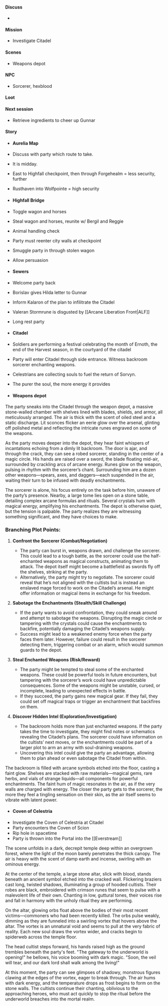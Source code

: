 #### Discuss
- 
#### Mission
- Investigate Citadel
#### Scenes
- Weapons depot
#### NPC
- Sorcerer, hexblood
#### Loot

#### Next session
- Retrieve ingredients to cheer up Gunnar
#### Story
- #### Aurelia Map
- Discuss with party which route to take.
- It is midday.
- East to Highfall checkpoint, then through Forgehealm = less security, further
- Rusthaven into Wolfpointe = high security

- #### Highfall Bridge
- Toggle wagon and horses
- Steal wagon and horses, reunite w/ Bergil and Reggie
- Animal handling check
- Party must reenter city walls at checkpoint
- Smuggle party in through stolen wagon
- Allow persuasion

- #### Sewers
- Welcome party back
- Borislav gives Hilda letter to Gunnar
- Inform Kalaron of the plan to infilitrate the Citadel
- Valeran Stormrune is disgusted by [[Arcane Liberation Front|ALF]]
- Long rest party

- #### Citadel
- Soldiers are performing a festival celebrating the month of Ernoth, the end of the Harvest season, in the courtyard of the citadel
- Party will enter Citadel through side entrance. Witness backroom sorcerer enchanting weapons.
- Celestrians are collecting souls to fuel the return of Sorvyn.
- The purer the soul, the more energy it provides

- #### Weapons depot
The party sneaks into the Citadel through the weapon depot, a massive stone-walled chamber with shelves lined with blades, shields, and armor, all meticulously arranged. The air is thick with the scent of oiled steel and a static discharge. Lit sconces flicker an eerie glow over the arsenal, glinting off polished metal and reflecting the intricate runes engraved on some of the weapons.

As the party moves deeper into the depot, they hear faint whispers of incantations echoing from a dimly lit backroom. The door is ajar, and through the crack, they can see a robed sorcerer, standing in the center of a magic circle. His hands are raised over a sword, the blade floating mid-air, surrounded by crackling arcs of arcane energy. Runes glow on the weapon, pulsing in rhythm with the sorcerer’s chant. Surrounding him are a dozen other weapons—spears, axes, and daggers—each suspended in the air, waiting their turn to be infused with deadly enchantments.

The sorcerer is alone, his focus entirely on the task before him, unaware of the party’s presence. Nearby, a large tome lies open on a stone table, detailing complex arcane formulas and rituals. Several crystals hum with magical energy, amplifying his enchantments. The depot is otherwise quiet, but the tension is palpable. The party realizes they are witnessing something significant, and they have choices to make.

### Branching Plot Points:
1. **Confront the Sorcerer (Combat/Negotiation)**
    - The party can burst in, weapons drawn, and challenge the sorcerer. This could lead to a tough battle, as the sorcerer could use the half-enchanted weapons as magical constructs, animating them to attack. The depot itself might become a battlefield as swords fly off the shelves, striking at the party.
    - Alternatively, the party might try to negotiate. The sorcerer could reveal that he’s not aligned with the cultists but is instead an enslaved mage forced to work on the Citadel’s arsenal. He might offer information or magical items in exchange for his freedom.
2. **Sabotage the Enchantments (Stealth/Skill Challenge)**
    
    - If the party wants to avoid confrontation, they could sneak around and attempt to sabotage the weapons. Disrupting the magic circle or tampering with the crystals could cause the enchantments to backfire, potentially damaging the Citadel’s weapons supply.
    - Success might lead to a weakened enemy force when the party faces them later. However, failure could result in the sorcerer detecting them, triggering combat or an alarm, which would summon guards to the depot.
3. **Steal Enchanted Weapons (Risk/Reward)**
    
    - The party might be tempted to steal some of the enchanted weapons. These could be powerful tools in future encounters, but tampering with the sorcerer’s work could have unpredictable consequences. Some of the weapons might be unstable, cursed, or incomplete, leading to unexpected effects in battle.
    - If they succeed, the party gains new magical gear. If they fail, they could set off magical traps or trigger an enchantment that backfires on them.
4. **Discover Hidden Intel (Exploration/Investigation)**
    
    - The backroom holds more than just enchanted weapons. If the party takes the time to investigate, they might find notes or schematics revealing the Citadel’s plans. The sorcerer could have information on the cultists’ next moves, or the enchantments could be part of a larger plot to arm an army with soul-draining weapons.
    - Uncovering this intel could give the party an advantage, allowing them to plan ahead or even sabotage the Citadel from within.

The backroom is filled with arcane symbols etched into the floor, casting a faint glow. Shelves are stacked with raw materials—magical gems, rare herbs, and vials of strange liquids—all components for powerful enchantments. The faint hum of magic resonates in the air, as if the very walls are charged with energy. The closer the party gets to the sorcerer, the more they feel a tingling sensation on their skin, as the air itself seems to vibrate with latent power.

- #### Coven of Celestria
- Investigate the Coven of Celestria at Citadel
- Party encounters the Coven of Scion
- Rip hole in spacetime
- Party is thrown into the Portal into the [[Everstream]]

The scene unfolds in a dark, decrepit temple deep within an overgrown forest, where the light of the moon barely penetrates the thick canopy. The air is heavy with the scent of damp earth and incense, swirling with an ominous energy.

At the center of the temple, a large stone altar, slick with blood, stands beneath an ancient symbol etched into the cracked wall. Flickering braziers cast long, twisted shadows, illuminating a group of hooded cultists. Their robes are black, embroidered with crimson runes that seem to pulse with a malevolent life of their own. Chanting in low, guttural tones, their voices rise and fall in harmony with the unholy ritual they are performing.

On the altar, glowing orbs float above the bodies of their most recent victims—commoners who had been recently killed. The orbs pulse weakly, dimming as they are funneled into a swirling vortex that hovers above the altar. The vortex is an unnatural void and seems to pull at the very fabric of reality. Each new soul draws the vortex wider, and cracks begin to spiderweb across the temple floor.

The head cultist steps forward, his hands raised high as the ground trembles beneath the party's feet. "The gateway to the underworld is opening!" he bellows, his voice booming with dark magic. "Soon, the veil will tear, and our dark lord shall walk among the living!"

At this moment, the party can see glimpses of shadowy, monstrous figures clawing at the edges of the vortex, eager to break through. The air hums with dark energy, and the temperature drops as frost begins to form on the stone walls. The cultists continue their chanting, oblivious to the approaching heroes, who must act quickly to stop the ritual before the underworld breaches into the mortal realm.